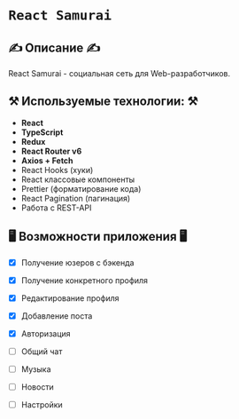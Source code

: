 # `React Samurai`
## ✍️ Описание ✍️
React Samurai - социальная сеть для Web-разработчиков.
## ⚒️ Используемые технологии: ⚒️

- **React**
- **TypeScript**
- **Redux**
- **React Router v6**
- **Axios + Fetch**
- React Hooks (хуки)
- React классовые компоненты
- Prettier (форматирование кода)
- React Pagination (пагинация)
- Работа с REST-API

## 🖥️ Возможности приложения 🖥️
- [x] Получение юзеров с бэкенда
- [x] Получение конкретного профиля
- [x] Редактирование профиля
- [x] Добавление поста
- [x] Авторизация
- [ ] Общий чат
- [ ] Музыка
- [ ] Новости
- [ ] Настройки

